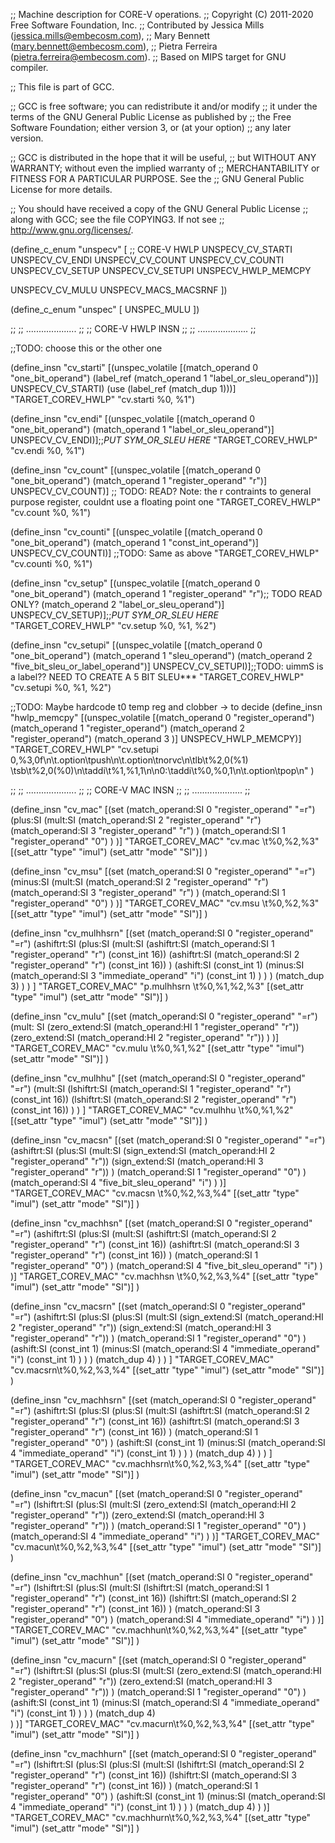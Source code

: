 ;; Machine description for CORE-V operations.
;; Copyright (C) 2011-2020 Free Software Foundation, Inc.
;; Contributed by Jessica Mills (jessica.mills@embecosm.com),
;;                Mary Bennett (mary.bennett@embecosm.com),
;;                Pietra Ferreira (pietra.ferreira@embecosm.com).
;; Based on MIPS target for GNU compiler.

;; This file is part of GCC.

;; GCC is free software; you can redistribute it and/or modify
;; it under the terms of the GNU General Public License as published by
;; the Free Software Foundation; either version 3, or (at your option)
;; any later version.

;; GCC is distributed in the hope that it will be useful,
;; but WITHOUT ANY WARRANTY; without even the implied warranty of
;; MERCHANTABILITY or FITNESS FOR A PARTICULAR PURPOSE.  See the
;; GNU General Public License for more details.

;; You should have received a copy of the GNU General Public License
;; along with GCC; see the file COPYING3.  If not see
;; <http://www.gnu.org/licenses/>.

(define_c_enum "unspecv" [
  ;; CORE-V HWLP
  UNSPECV_CV_STARTI
  UNSPECV_CV_ENDI
  UNSPECV_CV_COUNT
  UNSPECV_CV_COUNTI
  UNSPECV_CV_SETUP
  UNSPECV_CV_SETUPI
  UNSPECV_HWLP_MEMCPY

UNSPECV_CV_MULU
UNSPECV_MACS_MACSRNF
])

(define_c_enum "unspec" [
  UNSPEC_MULU
])

;;
;;  ....................
;;
;;      CORE-V HWLP INSN
;;
;;  ....................
;;

;;TODO: choose this or the other one

(define_insn "cv_starti"
  [(unspec_volatile [(match_operand 0 "one_bit_operand")
                     (label_ref (match_operand 1 "label_or_sleu_operand"))] UNSPECV_CV_STARTI)
   (use (label_ref (match_dup 1)))]
  "TARGET_COREV_HWLP"
  "cv.starti %0, %1")

(define_insn "cv_endi"
  [(unspec_volatile [(match_operand 0 "one_bit_operand")
                     (match_operand 1 "label_or_sleu_operand")] UNSPECV_CV_ENDI)];;*PUT SYM_OR_SLEU HERE*
  "TARGET_COREV_HWLP"
  "cv.endi %0, %1")

(define_insn "cv_count"
  [(unspec_volatile [(match_operand 0 "one_bit_operand")
                     (match_operand 1 "register_operand" "r")] UNSPECV_CV_COUNT)] ;; TODO: READ? Note: the r contraints to general purpose register, couldnt use a floating point one
  "TARGET_COREV_HWLP"
  "cv.count %0, %1")

(define_insn "cv_counti"
  [(unspec_volatile [(match_operand 0 "one_bit_operand")
                     (match_operand 1 "const_int_operand")] UNSPECV_CV_COUNTI)] ;;TODO: Same as above
  "TARGET_COREV_HWLP"
  "cv.counti %0, %1")

(define_insn "cv_setup"
  [(unspec_volatile [(match_operand 0 "one_bit_operand")
                     (match_operand 1 "register_operand" "r");; TODO READ ONLY?
                     (match_operand 2 "label_or_sleu_operand")] UNSPECV_CV_SETUP)];;*PUT SYM_OR_SLEU HERE*
  "TARGET_COREV_HWLP"
  "cv.setup %0, %1, %2")

(define_insn "cv_setupi"
  [(unspec_volatile [(match_operand 0 "one_bit_operand")
                     (match_operand 1 "sleu_operand")
                     (match_operand 2 "five_bit_sleu_or_label_operand")] UNSPECV_CV_SETUPI)];;TODO: uimmS is a label?? NEED TO CREATE A 5 BIT SLEU***
  "TARGET_COREV_HWLP"
  "cv.setupi %0, %1, %2")

;;TODO: Maybe hardcode t0 temp reg and clobber -> to decide
(define_insn "hwlp_memcpy"
  [(unspec_volatile [(match_operand 0 "register_operand")
                     (match_operand 1 "register_operand")
                     (match_operand 2 "register_operand")
                     (match_operand 3 )] UNSPECV_HWLP_MEMCPY)]
  "TARGET_COREV_HWLP"
  "cv.setupi 0,%3,0f\n\t.option\tpush\n\t.option\tnorvc\n\tlb\t%2,0(%1)
   \tsb\t%2,0(%0)\n\taddi\t%1,%1,1\n\n0:\taddi\t%0,%0,1\n\t.option\tpop\n"
)

;;
;;  ....................
;;
;;      CORE-V MAC INSN
;;
;;  ....................
;;

(define_insn "cv_mac"
  [(set (match_operand:SI 0 "register_operand" "=r")
      (plus:SI (mult:SI (match_operand:SI 2 "register_operand" "r")
                        (match_operand:SI 3 "register_operand" "r")
               )
               (match_operand:SI 1 "register_operand" "0")
      )
  )]
  "TARGET_COREV_MAC"
  "cv.mac \t%0,%2,%3"
  [(set_attr "type" "imul")
   (set_attr "mode" "SI")]
)

(define_insn "cv_msu"
  [(set (match_operand:SI 0 "register_operand" "=r")
      (minus:SI (mult:SI (match_operand:SI 2 "register_operand" "r")
                        (match_operand:SI 3 "register_operand" "r")
               )
               (match_operand:SI 1 "register_operand" "0")
      )
  )]
  "TARGET_COREV_MAC"
  "cv.msu \t%0,%2,%3"
  [(set_attr "type" "imul")
   (set_attr "mode" "SI")]
)

(define_insn "cv_mulhhsrn"
  [(set (match_operand:SI 0 "register_operand" "=r")
        (ashiftrt:SI
                (plus:SI
                        (mult:SI (ashiftrt:SI (match_operand:SI 1 "register_operand" "r") (const_int 16))
                                 (ashiftrt:SI (match_operand:SI 2 "register_operand" "r") (const_int 16))
                        )
                        (ashift:SI
                                (const_int 1)
                                (minus:SI (match_operand:SI 3 "immediate_operand" "i")
                                          (const_int 1)
                                )
                        )
                )
                (match_dup 3)
	)
   )
  ]
  "TARGET_COREV_MAC"
  "p.mulhhsrn \t%0,%1,%2,%3"
  [(set_attr "type" "imul")
   (set_attr "mode" "SI")]
)

(define_insn "cv_mulu"
   [(set (match_operand:SI 0 "register_operand" "=r")
        (mult: SI (zero_extend:SI (match_operand:HI 1 "register_operand" "r"))
                  (zero_extend:SI (match_operand:HI 2 "register_operand" "r"))
        )
   )]
  "TARGET_COREV_MAC"
  "cv.mulu \t%0,%1,%2"
  [(set_attr "type" "imul")
   (set_attr "mode" "SI")]
)

(define_insn "cv_mulhhu"
  [(set (match_operand:SI 0 "register_operand" "=r")
        (mult:SI (lshiftrt:SI (match_operand:SI 1 "register_operand" "r") (const_int 16))
                 (lshiftrt:SI (match_operand:SI 2 "register_operand" "r") (const_int 16))
        )
   )
  ]
  "TARGET_COREV_MAC"
  "cv.mulhhu \t%0,%1,%2"
  [(set_attr "type" "imul")
   (set_attr "mode" "SI")]
)

(define_insn "cv_macsn"
    [(set (match_operand:SI 0 "register_operand" "=r")
        (ashiftrt:SI
                (plus:SI
                        (mult:SI (sign_extend:SI (match_operand:HI 2 "register_operand" "r"))
                                 (sign_extend:SI (match_operand:HI 3 "register_operand" "r"))
                        )
                        (match_operand:SI 1 "register_operand" "0")
                )
                (match_operand:SI 4 "five_bit_sleu_operand" "i")
        )
  )]
  "TARGET_COREV_MAC"
  "cv.macsn \t%0,%2,%3,%4"
  [(set_attr "type" "imul")
   (set_attr "mode" "SI")]
)

(define_insn "cv_machhsn"
  [(set (match_operand:SI 0 "register_operand" "=r")
        (ashiftrt:SI
                (plus:SI
                        (mult:SI (ashiftrt:SI (match_operand:SI 2 "register_operand" "r") (const_int 16))
                                 (ashiftrt:SI (match_operand:SI 3 "register_operand" "r") (const_int 16))
                        )
                        (match_operand:SI 1 "register_operand" "0")
                )
                (match_operand:SI 4 "five_bit_sleu_operand" "i")
        )
  )]
  "TARGET_COREV_MAC"
  "cv.machhsn \t%0,%2,%3,%4"
  [(set_attr "type" "imul")
   (set_attr "mode" "SI")]
)

(define_insn "cv_macsrn"
  [(set (match_operand:SI 0 "register_operand" "=r")
        (ashiftrt:SI
                (plus:SI
                        (plus:SI
                                (mult:SI (sign_extend:SI (match_operand:HI 2 "register_operand" "r"))
                                         (sign_extend:SI (match_operand:HI 3 "register_operand" "r"))
                                )
                                (match_operand:SI 1 "register_operand" "0")
                        )
                        (ashift:SI 
				(const_int 1)
				(minus:SI (match_operand:SI 4 "immediate_operand" "i") 
					  (const_int 1)
				)
			)
                )
                (match_dup 4)
        )
   )
  ]
  "TARGET_COREV_MAC"
  "cv.macsrn\t%0,%2,%3,%4"
  [(set_attr "type" "imul")
   (set_attr "mode" "SI")]
)

(define_insn "cv_machhsrn"
  [(set (match_operand:SI 0 "register_operand" "=r")
        (ashiftrt:SI
                (plus:SI
                        (plus:SI
                                (mult:SI (ashiftrt:SI (match_operand:SI 2 "register_operand" "r") (const_int 16))
                                         (ashiftrt:SI (match_operand:SI 3 "register_operand" "r") (const_int 16))
                                )
                                (match_operand:SI 1 "register_operand" "0")
                        )
                        (ashift:SI
                                (const_int 1)
                                (minus:SI (match_operand:SI 4 "immediate_operand" "i")
                                          (const_int 1)
                                )
                        )
                )
                (match_dup 4)
        )
   )
  ]
  "TARGET_COREV_MAC"
  "cv.machhsrn\t%0,%2,%3,%4"
  [(set_attr "type" "imul")
   (set_attr "mode" "SI")]
)

(define_insn "cv_macun"
  [(set (match_operand:SI 0 "register_operand" "=r")
        (lshiftrt:SI
                (plus:SI
                        (mult:SI (zero_extend:SI (match_operand:HI 2 "register_operand" "r"))
                                 (zero_extend:SI (match_operand:HI 3 "register_operand" "r"))
                        )
                        (match_operand:SI 1 "register_operand" "0")
                )
                (match_operand:SI 4 "immediate_operand" "i")
        )
  )]
  "TARGET_COREV_MAC"
  "cv.macun\t%0,%2,%3,%4"
  [(set_attr "type" "imul")
   (set_attr "mode" "SI")]
)

(define_insn "cv_machhun"
    [(set (match_operand:SI 0 "register_operand" "=r")
        (lshiftrt:SI
                (plus:SI
                        (mult:SI (lshiftrt:SI (match_operand:SI 1 "register_operand" "r") (const_int 16))
                                 (lshiftrt:SI (match_operand:SI 2 "register_operand" "r") (const_int 16))
                        )
                        (match_operand:SI 3 "register_operand" "0")
                )
                (match_operand:SI 4 "immediate_operand" "i")
        )
   )]
  "TARGET_COREV_MAC"
  "cv.machhun\t%0,%2,%3,%4"
  [(set_attr "type" "imul")
   (set_attr "mode" "SI")]
)

(define_insn "cv_macurn"
    [(set (match_operand:SI 0 "register_operand" "=r")
        (lshiftrt:SI
                (plus:SI
                        (plus:SI
                                (mult:SI (zero_extend:SI (match_operand:HI 2 "register_operand" "r"))
                                         (zero_extend:SI (match_operand:HI 3 "register_operand" "r"))
                                )
                                (match_operand:SI 1 "register_operand" "0")
                        )
			(ashift:SI
                                (const_int 1)
                                (minus:SI (match_operand:SI 4 "immediate_operand" "i")
                                          (const_int 1)
                                )
                        )
                )
                (match_dup 4)  
      )
   )]
  "TARGET_COREV_MAC"
  "cv.macurn\t%0,%2,%3,%4"
  [(set_attr "type" "imul")
   (set_attr "mode" "SI")]
)

(define_insn "cv_machhurn"
    [(set (match_operand:SI 0 "register_operand" "=r")
        (lshiftrt:SI
                (plus:SI
                        (plus:SI
                                (mult:SI (lshiftrt:SI (match_operand:SI 2 "register_operand" "r") (const_int 16))
                                         (lshiftrt:SI (match_operand:SI 3 "register_operand" "r") (const_int 16))
                                )
                        	(match_operand:SI 1 "register_operand" "0")
                	)
                        (ashift:SI
                                (const_int 1)
                                (minus:SI (match_operand:SI 4 "immediate_operand" "i")
                                          (const_int 1)
                                )
                        )
                )
                (match_dup 4)
      )
   )]
  "TARGET_COREV_MAC"
  "cv.machhurn\t%0,%2,%3,%4"
  [(set_attr "type" "imul")
   (set_attr "mode" "SI")]
)


